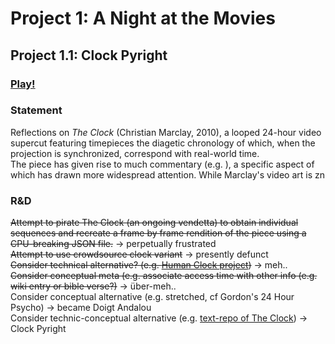 # Project 1: A Night at the Movies

## Project 1.1: Clock Pyright

### [Play!](https://ylliez.github.io/CART263/projects/proj01_movieNight/proj01_clockPyright/)

### Statement
Reflections on *The Clock* (Christian Marclay, 2010), a looped 24-hour video supercut featuring timepieces the diagetic chronology of which, when the projection is synchronized, correspond with real-world time.<br>
The piece has given rise to much commentary (e.g. ), a specific aspect of which has drawn more widespread attention.
While Marclay's video art is zn

### R&D

~~Attempt to pirate The Clock (an ongoing vendetta) to obtain individual sequences and recreate a frame by frame rendition of the piece using a CPU-breaking JSON file.~~ -> perpetually frustrated<br>
~~Attempt to use crowdsource clock variant~~ -> presently defunct<br>
~~Consider technical alternative? (e.g. [Human Clock project](https://humanclock.com/))~~ -> meh..<br>
~~Consider conceptual meta (e.g. associate access time with other info (e.g. wiki entry or bible verse?)~~ -> über-meh..<br>
Consider conceptual alternative (e.g. stretched, cf Gordon's 24 Hour Psycho) -> became Doigt Andalou<br>
Consider technic-conceptual alternative (e.g. [text-repo of The Clock](http://clockclock.ars.is/)) -> Clock Pyright
